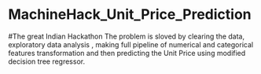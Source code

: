 # MachineHack_Unit_Price_Prediction
#The great Indian Hackathon
The problem is sloved by clearing the data, exploratory data analysis ,
making full pipeline of numerical and categorical features transformation and then predicting the Unit Price using modified decision tree regressor.
